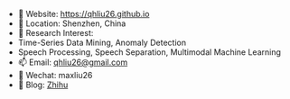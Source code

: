 - 👋 Website: https://qhliu26.github.io
- 🎒 Location: Shenzhen, China
- 👀 Research Interest:
- Time-Series Data Mining, Anomaly Detection
- Speech Processing, Speech Separation, Multimodal Machine Learning
- 📫 Email: qhliu26@gmail.com
- 💬 Wechat: maxliu26
- 🌱 Blog: [Zhihu](https://www.zhihu.com/people/hmax-75)


<!---
qhliu26/qhliu26 is a ✨ special ✨ repository because its `README.md` (this file) appears on your GitHub profile.
You can click the Preview link to take a look at your changes.
--->
